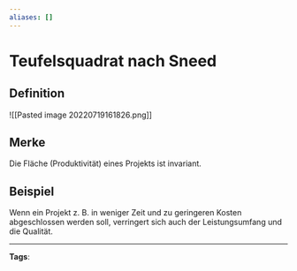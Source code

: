 ```yaml
---
aliases: []
---
```


# Teufelsquadrat nach Sneed

## Definition

![[Pasted image 20220719161826.png]]

## Merke

Die Fläche (Produktivität) eines Projekts ist invariant.

## Beispiel

Wenn ein Projekt z. B. in weniger Zeit und zu geringeren Kosten abgeschlossen werden soll, verringert sich auch der Leistungsumfang und die Qualität.

---

**Tags**:
